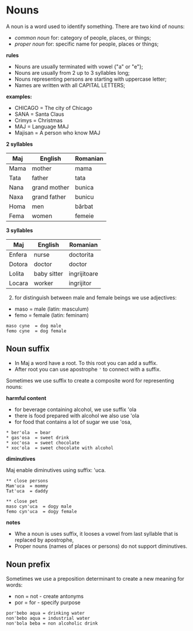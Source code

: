 # Nouns

A noun is a word used to identify something. There are two kind of nouns:

* _common noun_ for: category of people, places, or things;
* _proper noun_ for: specific name for people, places or things;

**rules**

* Nouns are usually terminated with vowel {"a" or "e"};
* Nouns are usually from 2 up to 3 syllables long;
* Nouns representing persons are starting with uppercase letter;
* Names are written with all CAPITAL LETTERS;

**examples:**

* CHICAGO   = The city of Chicago
* SANA      = Santa Claus
* Crimys    = Christmas 
* MAJ       = Language MAJ
* Majisan   = A person who know MAJ

**2 syllables**

Maj     | English        | Romanian
--------|----------------|-----------------
Mama    | mother         | mama
Tata    | father         | tata
Nana    | grand mother   | bunica
Naxa    | grand father   | bunicu
Homa    | men            | bărbat
Fema    | women          | femeie

**3 syllables**

Maj     | English        | Romanian
--------|----------------|-----------------
Enfera  | nurse          | doctorita
Dotora  | doctor         | doctor
Lolita  | baby sitter    | ingrijitoare
Locara  | worker         | ingrijitor


2. for distinguish between male and female beings we use adjectives: 

* maso  = male    (latin: masculum)
* femo  = female  (latin: feminam)

```
maso cyne  = dog male
femo cyne  = dog female
```

## Noun suffix

* In Maj a word have a root. To this root you can add a suffix.
* After root you can use apostrophe `'` to connect with a suffix.

Sometimes we use suffix to create a composite word for representing nouns:

**harmful content**

* for beverage containing alcohol, we use suffix 'ola 
* there is food prepared with alcohol we also use 'ola 
* for food that contains a lot of sugar we use 'osa,  

```
* ber'ola  = bear
* gas'osa  = sweet drink
* xoc'osa  = sweet chocolate
* xoc'ola  = sweet chocolate with alcohol
```

**diminutives**

Maj enable diminutives using suffix: 'uca. 

```
** close persons
Mam'uca  = mommy
Tat'uca  = daddy

** close pet
maso cyn'uca  = dogy male
femo cyn'uca  = dogy female
```

**notes**
* Whe a noun is uses suffix, it looses a vowel from last syllable that is replaced by apostrophe,
* Proper nouns (names of places or persons) do not support diminutives.

## Noun prefix

Sometimes we use a preposition determinant to create a new meaning for words:

* non  = not - create antonyms
* por  = for - specify purpose

```
por'bebo aqua = drinking water
non'bebo aqua = industrial water
non'bola beba = non alcoholic drink
```

